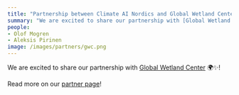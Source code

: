 ```yaml
---
title: "Partnership between Climate AI Nordics and Global Wetland Center"
summary: "We are excited to share our partnership with [Global Wetland Center](https://globalwetlandcenter.ku.dk/),  🌍✨!"
people:
- Olof Mogren
- Aleksis Pirinen
image: /images/partners/gwc.png
---
```


We are excited to share our partnership with [Global Wetland Center](https://globalwetlandcenter.ku.dk/) 🌍✨!

Read more on our [partner page](https://climateainordics.com/partners/)!
